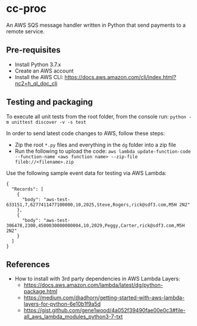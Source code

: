 # cc-proc
An AWS SQS message handler written in Python that send payments to a remote service.

## Pre-requisites
* Install Python 3.7.x
* Create an AWS account
* Install the AWS CLI: https://docs.aws.amazon.com/cli/index.html?nc2=h_ql_doc_cli

## Testing and packaging
To execute all unit tests from the root folder, from the console run: `python -m unittest discover -v -s test`

In order to send latest code changes to AWS, follow these steps:
* Zip the root `*.py` files and everything in the `dg` folder into a zip file
* Run the following to upload the code: `aws lambda update-function-code --function-name <aws function name> --zip-file fileb://<filename>.zip`

Use the following sample event data for testing via AWS Lambda:
````
{
  "Records": [
    {
      "body": "aws-test-633151,7,6277411477100000,10,2025,Steve,Rogers,rick@sdf3.com,M5H 2N2"
    },
    {
      "body": "aws-test-306478,2300,4500030000000004,10,2029,Peggy,Carter,rick@sdf3.com,M5H 2N2"
    }
  ]
}
````

## References
* How to install with 3rd party dependencies in AWS Lambda Layers: 
  * https://docs.aws.amazon.com/lambda/latest/dg/python-package.html
  * https://medium.com/@adhorn/getting-started-with-aws-lambda-layers-for-python-6e10b1f9a5d
  * https://gist.github.com/gene1wood/4a052f39490fae00e0c3#file-all_aws_lambda_modules_python3-7-txt